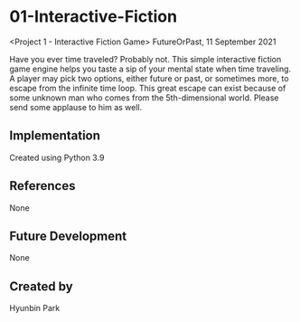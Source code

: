 # 01-Interactive-Fiction
<Project 1 - Interactive Fiction Game> FutureOrPast, 11 September 2021

Have you ever time traveled? Probably not. This simple interactive fiction game engine helps you taste a sip of your mental state when time traveling. A player may pick two options, either future or past, or sometimes more, to escape from the infinite time loop. This great escape can exist because of some unknown man who comes from the 5th-dimensional world. Please send some applause to him as well.

## Implementation
Created using Python 3.9

## References
None

## Future Development
None

## Created by
Hyunbin Park
